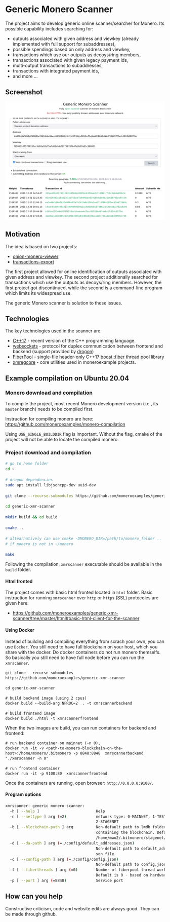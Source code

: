 # Generic Monero Scanner

The project aims to develop generic online scanner/searcher for Monero. Its possible capability includes searching for:

 - outputs associated with given address and viewkey (already implemented with full support for subaddresses),
 - possible spendings based on only address and viewkey,
 - transactions which use our outputs as decoys/ring members,
 - transactions associated with given legacy payment ids,
 - multi-output transactions to subaddresses,
 - transactions with integrated payment ids,
 - and more ...

## Screenshot

![Generic Monero Scanner](/img/screenshot.png)

## Motivation

The idea is based on two projects:

 - [onion-monero-viewer](https://github.com/moneroexamples/onion-monero-viewer)
 - [transactions-export](https://github.com/moneroexamples/transactions-export)

The first project allowed for online identification of outputs associated with 
given address and viewkey. The second project additionally
searched for transactions which use the outputs as decoys/ring members. 
However, the first project got discontinued, while the second is a
command-line program which limits its widespread use. 

The generic Monero scanner is solution to these issues.

## Technologies

The key technologies used in the scanner are:

- [C++17](https://en.wikipedia.org/wiki/C%2B%2B17) - recent version of the C++ programming language.
- [websockets](https://en.wikipedia.org/wiki/WebSocket) -  protocol for duplex communication between frontend and backend (support provided by [drogon](https://github.com/an-tao/drogon))
- [FiberPool](https://github.com/moneroexamples/fiberpool) - single-file header-only C++17 [boost::fiber](https://github.com/boostorg/fiber) thread pool library
- [xmregcore](https://github.com/moneroexamples/xmregcore) - core utilities used in moneroexample projects.

## Example compilation on Ubuntu 20.04

### Monero download and compilation

To compile the project, most recent Monero development version (i.e., its `master` branch)
needs to be compiled first. 

Instruction for compiling monero are here: https://github.com/moneroexamples/monero-compilation

Using `USE_SINGLE_BUILDDIR` flag is important. Without the flag, cmake of the project
will not be able to locate the compiled monero.

### Project download and compilation

```bash
# go to home folder
cd ~

# drogon dependencies
sudo apt install libjsoncpp-dev uuid-dev

git clone --recurse-submodules https://github.com/moneroexamples/generic-xmr-scanner

cd generic-xmr-scanner

mkdir build && cd build

cmake ..

# altearnatively can use cmake -DMONERO_DIR=/path/to/monero_folder ..
# if monero is not in ~/monero

make
```

Following the compilation, `xmrscanner` executable should be available in the `build` folder.

#### Html fronted

The project comes with basic html fronted located in `html` folder. Basic instruction for running `xmrscanner` over `http` or `https` (SSL) protocoles are given here:

- https://github.com/moneroexamples/generic-xmr-scanner/tree/master/html#basic-html-client-for-the-scanner

#### Using Docker

Instead of building and compiling everything from scrach your own, you can use `Docker`. You still need to have full blockchain on your host, which you share with the docker. Do docker containers do not run monero themselfs. So basically you still need to have full node before you can run the `xmrscanner`.

```
git clone --recurse-submodules https://github.com/moneroexamples/generic-xmr-scanner

cd generic-xmr-scanner

# build backend image (using 2 cpus)
docker build --build-arg NPROC=2  . -t xmrscannerbackend

# build frontend image
docker build ./html -t xmrscannerfrontend
```

When the two images are build, you can run containers for backend and frontend:

```
# run backend container on mainnet (-n 0),
docker run -it -v <path-to-monero-blockckain-on-the-host>:/home/monero/.bitmonero -p 8848:8848  xmrscannerbackend "./xmrscanner -n 0"

# run frontend container
docker run -it -p 9100:80  xmrscannerfrontend
```

Once the containers are running, open browser: `http://0.0.0.0:9100/`.


#### Program options

```bash
xmrscanner: generic monero scanner:
  -h [ --help ]                         Help
  -n [ --nettype ] arg (=2)             network type: 0-MAINNET, 1-TESTNET, 
                                        2-STAGENET
  -b [ --blockchain-path ] arg          Non-default path to lmdb folder 
                                        containing the blockchain. Default is 
                                        /home/mwo2/.bitmonero/stagenet/lmdb
  -d [ --da-path ] arg (=./config/default_addresses.json)
                                        Non-default path to default_addresses.j
                                        son file
  -c [ --config-path ] arg (=./config/config.json)
                                        Non-default path to config.json file
  -f [ --fiberthreads ] arg (=0)        Number of fiberpool thread workers. 
                                        Default is 0 - based on hardware
  -p [ --port ] arg (=8848)             Service port
```

## How can you help

Constructive criticism, code and website edits are always good. They can be made through github.
